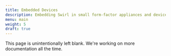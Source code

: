 ```yaml
---
title: Embedded Devices
description: Embedding Swirl in small form-factor appliances and devices
menu: main
weight: 5
draft: true
---
```


This page is unintentionally left blank. We're working on more documentation all the time.
